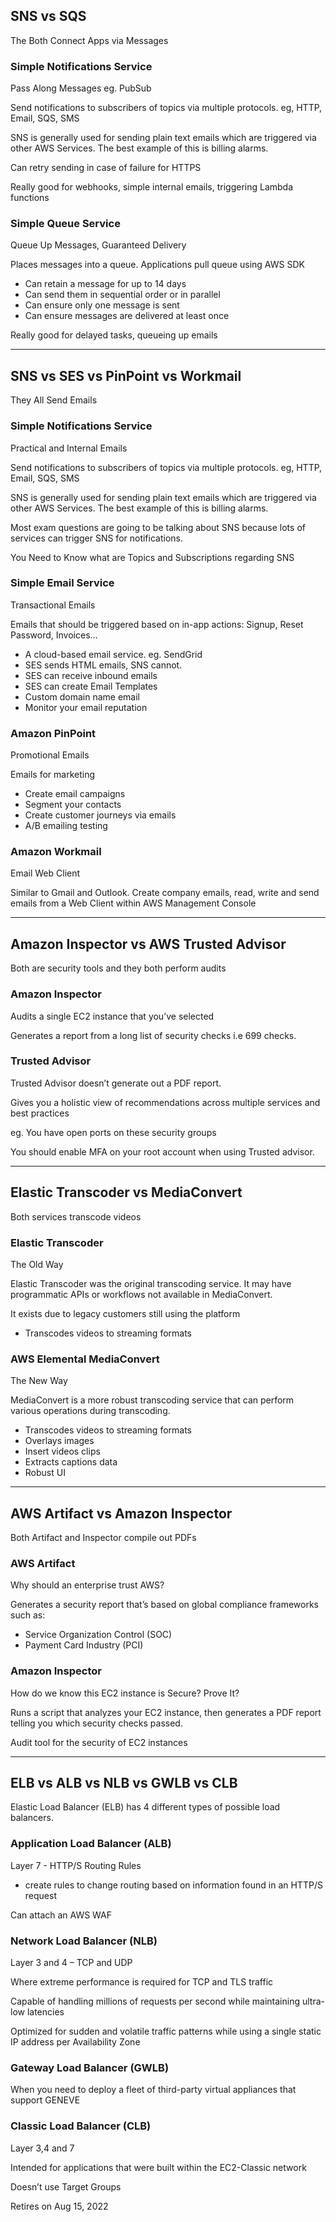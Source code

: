 ## SNS vs SQS

The Both Connect Apps via Messages

### Simple Notifications Service

Pass Along Messages eg. PubSub

Send notifications to subscribers of topics via multiple protocols. eg, HTTP, Email, SQS, SMS

SNS is generally used for sending plain text emails which are triggered via other AWS Services. The best example of this is billing alarms.

Can retry sending in case of failure for HTTPS

Really good for webhooks, simple internal emails, triggering Lambda functions

### Simple Queue Service

Queue Up Messages, Guaranteed Delivery

Places messages into a queue. Applications pull queue using AWS SDK

* Can retain a message for up to 14 days
* Can send them in sequential order or in parallel
* Can ensure only one message is sent
* Can ensure messages are delivered at least once 

Really good for delayed tasks, queueing up emails

----

## SNS vs SES vs PinPoint vs Workmail

They All Send Emails

### Simple Notifications Service

Practical and Internal Emails

Send notifications to subscribers of topics via multiple protocols. eg, HTTP, Email, SQS, SMS

SNS is generally used for sending plain text emails which are triggered via other AWS Services. The best example of this is billing alarms.

Most exam questions are going to be talking about SNS because lots of services can trigger SNS for notifications.

You Need to Know what are Topics and Subscriptions regarding SNS

### Simple Email Service

Transactional Emails

Emails that should be triggered based on in-app actions: Signup, Reset Password, Invoices…

* A cloud-based email service. eg. SendGrid
* SES sends HTML emails, SNS cannot.
* SES can receive inbound emails
* SES can create Email Templates
* Custom domain name email
* Monitor your email reputation 

### Amazon PinPoint

Promotional Emails

Emails for marketing

* Create email campaigns
* Segment your contacts
* Create customer journeys via emails
* A/B emailing testing 

### Amazon Workmail

Email Web Client

Similar to Gmail and Outlook. Create company emails, read, write and send emails from a Web Client within AWS Management Console

----

## Amazon Inspector vs AWS Trusted Advisor

Both are security tools and they both perform audits

### Amazon Inspector

Audits a single EC2 instance that you’ve selected

Generates a report from a long list of security checks i.e 699 checks.

### Trusted Advisor

Trusted Advisor doesn’t generate out a PDF report.

Gives you a holistic view of recommendations across multiple services and best practices

eg. You have open ports on these security groups

You should enable MFA on your root account when using Trusted advisor.

----

## Elastic Transcoder vs MediaConvert

Both services transcode videos

### Elastic Transcoder

The Old Way

Elastic Transcoder was the original transcoding service. It may have programmatic APIs or workflows not available in MediaConvert.

It exists due to legacy customers still using the platform

* Transcodes videos to streaming formats 

### AWS Elemental MediaConvert

The New Way

MediaConvert is a more robust transcoding service that can perform various operations during transcoding.

* Transcodes videos to streaming formats
* Overlays images
* Insert videos clips
* Extracts captions data
* Robust UI 

----

## AWS Artifact vs Amazon Inspector

Both Artifact and Inspector compile out PDFs

### AWS Artifact

Why should an enterprise trust AWS?

Generates a security report that’s based on global compliance frameworks such as:

* Service Organization Control (SOC)
* Payment Card Industry (PCI) 

### Amazon Inspector

How do we know this EC2 instance is Secure? Prove It?

Runs a script that analyzes your EC2 instance, then generates a PDF report telling you which security checks passed.

Audit tool for the security of EC2 instances

----
## ELB vs ALB vs NLB vs GWLB vs CLB

Elastic Load Balancer (ELB) has 4 different types of possible load balancers.

### Application Load Balancer (ALB)

Layer 7 - HTTP/S
Routing Rules

* create rules to change routing based on information found in an HTTP/S request 

Can attach an AWS WAF

### Network Load Balancer (NLB)

Layer 3 and 4 – TCP and UDP

Where extreme performance is required for TCP and TLS traffic

Capable of handling millions of requests per second while maintaining ultra-low latencies

Optimized for sudden and volatile traffic patterns while using a single static IP address per Availability Zone

### Gateway Load Balancer (GWLB)

When you need to deploy a fleet of third-party virtual appliances that support GENEVE

### Classic Load Balancer (CLB)

Layer 3,4 and 7

Intended for applications that were built within the EC2-Classic network

Doesn’t use Target Groups

Retires on Aug 15, 2022
